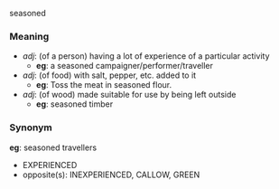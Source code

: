 seasoned
### Meaning
+ _adj_: (of a person) having a lot of experience of a particular activity
    + __eg__: a seasoned campaigner/performer/traveller
+ _adj_: (of food) with salt, pepper, etc. added to it
    + __eg__: Toss the meat in seasoned flour.
+ _adj_: (of wood) made suitable for use by being left outside
    + __eg__: seasoned timber

### Synonym

__eg__: seasoned travellers

+ EXPERIENCED
+ opposite(s): INEXPERIENCED, CALLOW, GREEN


